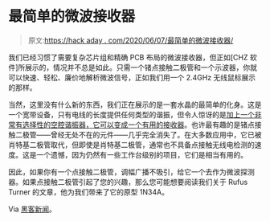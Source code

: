 # 最简单的微波接收器

> 原文:[https://hack aday . com/2020/06/07/最简单的微波接收器/](https://hackaday.com/2020/06/07/the-simplest-microwave-receiver/)

我们已经习惯了需要复杂芯片组和精确 PCB 布局的微波接收器，但正如[CHZ 软件]所展示的，情况并不总是如此。只需一个锗点接触二极管和一个示波器，你就可以快速、轻松、廉价地解析微波信号，正如我们用一个 2.4GHz 无线鼠标展示的那样。

当然，这里没有什么新的东西，我们正在展示的是一套水晶的最简单的化身。这是一个宽带设备，只有电线的长度提供任何类型的谐振，但令人惊讶的是[加上一个非常有选择性的空腔谐振器，它可以变成一个有用的接收器](http://sm0vpo.altervista.org/use/cavity.htm)。也许最有趣的是锗点接触二极管——曾经无处不在的元件——几乎完全消失了。在大多数应用中，它已被肖特基二极管取代，但即使是肖特基二极管，通常也不具备点接触无线电检测的速度。这是一个遗憾，因为仍然有一些工作台级别的项目，它们是相当有用的。

因此，如果你有一个点接触二极管，调幅广播不吸引，给它一个去作为微波探测器。如果点接触二极管引起了您的兴趣，那么您可能想要阅读我们关于 Rufus Turner 的文章，他为我们带来了它的原型 1N34A。

Via [黑客新闻](https://news.ycombinator.com/item?id=23368512)。